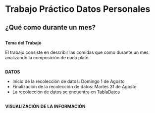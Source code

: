 # Trabajo Práctico Datos Personales

## ¿Qué como durante un mes?

##

**Tema del Trabajo**

El trabajo consiste en describir las comidas que como durante un mes analizando la composición de cada plato.

##

**DATOS**

* Inicio de la recolección de datos: Domingo 1 de Agosto
* Finalización de la recolección de datos: Martes 31 de Agosto
* La recolección de datos se encuentra en  [TablaDatos](TablaDatos.csv)

##


**VISUALIZACIÓN DE LA INFORMACIÓN**




